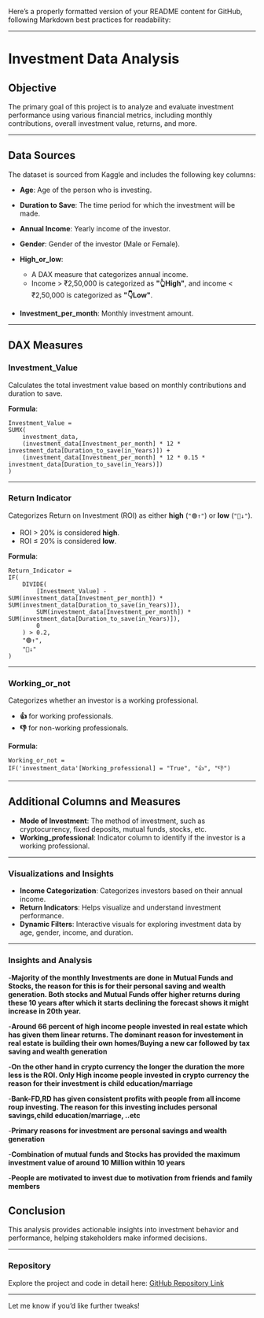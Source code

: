 Here’s a properly formatted version of your README content for GitHub, following Markdown best practices for readability:

---

# Investment Data Analysis

## Objective
The primary goal of this project is to analyze and evaluate investment performance using various financial metrics, including monthly contributions, overall investment value, returns, and more.

---

## Data Sources
The dataset is sourced from Kaggle and includes the following key columns:

- **Age**: Age of the person who is investing.
- **Duration to Save**: The time period for which the investment will be made.
- **Annual Income**: Yearly income of the investor.
- **Gender**: Gender of the investor (Male or Female).
- **High_or_low**: 
  - A DAX measure that categorizes annual income.
  - Income > ₹2,50,000 is categorized as **"👆High"**, and income < ₹2,50,000 is categorized as **"👇Low"**.
  
- **Investment_per_month**: Monthly investment amount.

---

## DAX Measures

### **Investment_Value**
Calculates the total investment value based on monthly contributions and duration to save.

**Formula**:
```DAX
Investment_Value = 
SUMX(
    investment_data, 
    (investment_data[Investment_per_month] * 12 * investment_data[Duration_to_save(in_Years)]) + 
    (investment_data[Investment_per_month] * 12 * 0.15 * investment_data[Duration_to_save(in_Years)])
)
```

---

### **Return Indicator**
Categorizes Return on Investment (ROI) as either **high** (`"🟢↑"`) or **low** (`"🔴↓"`). 
- ROI > 20% is considered **high**.
- ROI ≤ 20% is considered **low**.

**Formula**:
```DAX
Return_Indicator = 
IF(
    DIVIDE(
        [Investment_Value] - SUM(investment_data[Investment_per_month]) * SUM(investment_data[Duration_to_save(in_Years)]), 
        SUM(investment_data[Investment_per_month]) * SUM(investment_data[Duration_to_save(in_Years)]),
        0
    ) > 0.2, 
    "🟢↑", 
    "🔴↓"
)
```

---

### **Working_or_not**
Categorizes whether an investor is a working professional.

- **👍** for working professionals.
- **👎** for non-working professionals.

**Formula**:
```DAX
Working_or_not = 
IF('investment_data'[Working_professional] = "True", "👍", "👎")
```

---

## Additional Columns and Measures

- **Mode of Investment**: The method of investment, such as cryptocurrency, fixed deposits, mutual funds, stocks, etc.
- **Working_professional**: Indicator column to identify if the investor is a working professional.

---

### Visualizations and Insights
- **Income Categorization**: Categorizes investors based on their annual income.
- **Return Indicators**: Helps visualize and understand investment performance.
- **Dynamic Filters**: Interactive visuals for exploring investment data by age, gender, income, and duration.

---
### Insights and Analysis
-**Majority of the monthly Investments are done in Mutual Funds and Stocks, the reason for this is for their personal saving and wealth generation. Both stocks and Mutual Funds offer higher returns during these 10 years after which it starts declining the forecast shows it might increase in 20th year.**

-**Around 66 percent of high income people invested in real estate which has given them linear returns. The dominant reason for investement in real estate is building their own homes/Buying a new car followed by tax saving and wealth generation**

-**On the other hand in crypto currency the longer the duration the more less is the ROI. Only High income people invested in crypto currency the reason for their investment is child education/marriage**

-**Bank-FD,RD has given consistent profits with people from all income roup investing. The reason for this investing includes personal savings,child education/marriage, ..etc**

-**Primary reasons for investment are personal savings and wealth generation**

-**Combination of mutual funds and Stocks has provided the maximum investment value of around 10 Million within 10 years**

-**People are motivated to invest due to motivation from friends and family members**

## Conclusion
This analysis provides actionable insights into investment behavior and performance, helping stakeholders make informed decisions.

---

### Repository
Explore the project and code in detail here: [GitHub Repository Link](#)

---

Let me know if you’d like further tweaks!
